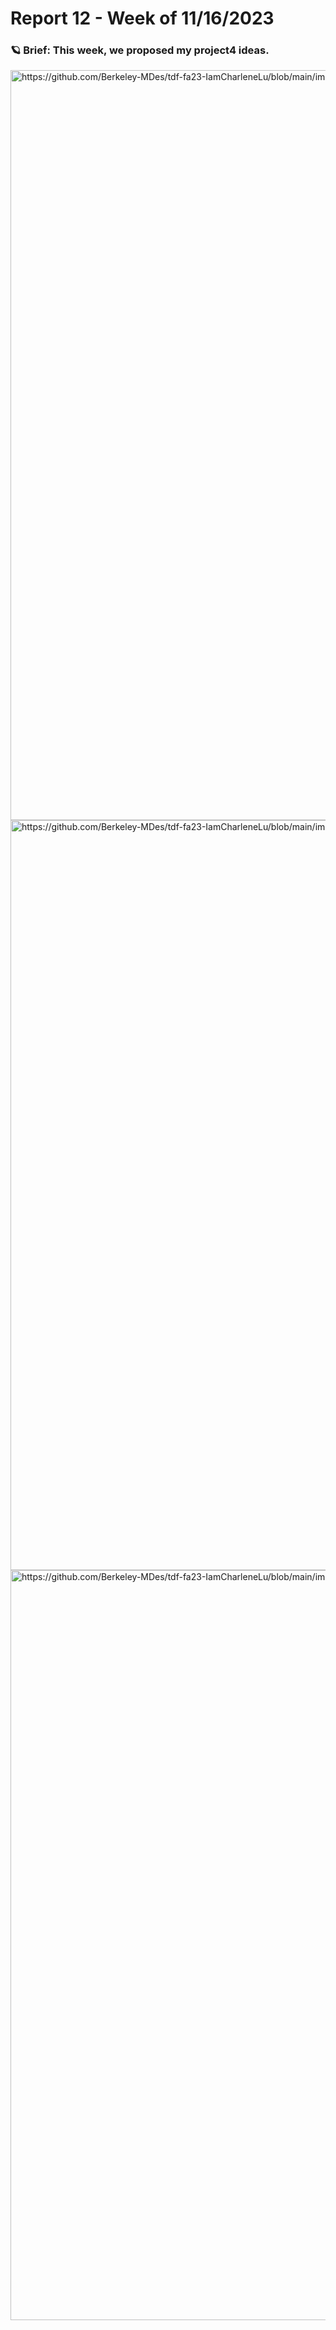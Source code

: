 # Report 12 - Week of 11/16/2023 
### 🪐 Brief: This week, we proposed my project4 ideas. ###
<img width="1200" alt="https://github.com/Berkeley-MDes/tdf-fa23-IamCharleneLu/blob/main/image/%E6%88%AA%E5%9C%96%202023-12-10%20%E4%B8%8B%E5%8D%888.21.34.png">
<img width="1200" alt="https://github.com/Berkeley-MDes/tdf-fa23-IamCharleneLu/blob/main/image/%E6%88%AA%E5%9C%96%202023-12-10%20%E4%B8%8B%E5%8D%888.21.42.png">
<img width="1200" alt="https://github.com/Berkeley-MDes/tdf-fa23-IamCharleneLu/blob/main/image/%E6%88%AA%E5%9C%96%202023-12-10%20%E4%B8%8B%E5%8D%888.22.33.png">
